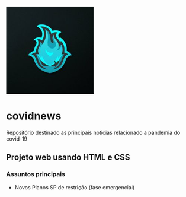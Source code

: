 ![Screenshot](fogoazul.jpg)

# covidnews
Repositório destinado as principais noticias relacionado a pandemia do covid-19

## Projeto web usando HTML e CSS

### Assuntos principais
- Novos Planos SP de restrição (fase emergencial)
